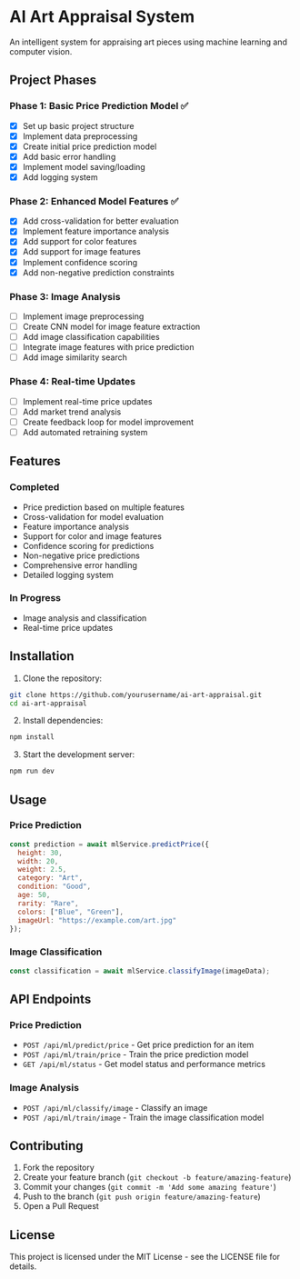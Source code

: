 # AI Art Appraisal System

An intelligent system for appraising art pieces using machine learning and computer vision.

## Project Phases

### Phase 1: Basic Price Prediction Model ✅
- [x] Set up basic project structure
- [x] Implement data preprocessing
- [x] Create initial price prediction model
- [x] Add basic error handling
- [x] Implement model saving/loading
- [x] Add logging system

### Phase 2: Enhanced Model Features ✅
- [x] Add cross-validation for better evaluation
- [x] Implement feature importance analysis
- [x] Add support for color features
- [x] Add support for image features
- [x] Implement confidence scoring
- [x] Add non-negative prediction constraints

### Phase 3: Image Analysis
- [ ] Implement image preprocessing
- [ ] Create CNN model for image feature extraction
- [ ] Add image classification capabilities
- [ ] Integrate image features with price prediction
- [ ] Add image similarity search

### Phase 4: Real-time Updates
- [ ] Implement real-time price updates
- [ ] Add market trend analysis
- [ ] Create feedback loop for model improvement
- [ ] Add automated retraining system

## Features

### Completed
- Price prediction based on multiple features
- Cross-validation for model evaluation
- Feature importance analysis
- Support for color and image features
- Confidence scoring for predictions
- Non-negative price predictions
- Comprehensive error handling
- Detailed logging system

### In Progress
- Image analysis and classification
- Real-time price updates

## Installation

1. Clone the repository:
```bash
git clone https://github.com/yourusername/ai-art-appraisal.git
cd ai-art-appraisal
```

2. Install dependencies:
```bash
npm install
```

3. Start the development server:
```bash
npm run dev
```

## Usage

### Price Prediction
```javascript
const prediction = await mlService.predictPrice({
  height: 30,
  width: 20,
  weight: 2.5,
  category: "Art",
  condition: "Good",
  age: 50,
  rarity: "Rare",
  colors: ["Blue", "Green"],
  imageUrl: "https://example.com/art.jpg"
});
```

### Image Classification
```javascript
const classification = await mlService.classifyImage(imageData);
```

## API Endpoints

### Price Prediction
- `POST /api/ml/predict/price` - Get price prediction for an item
- `POST /api/ml/train/price` - Train the price prediction model
- `GET /api/ml/status` - Get model status and performance metrics

### Image Analysis
- `POST /api/ml/classify/image` - Classify an image
- `POST /api/ml/train/image` - Train the image classification model

## Contributing

1. Fork the repository
2. Create your feature branch (`git checkout -b feature/amazing-feature`)
3. Commit your changes (`git commit -m 'Add some amazing feature'`)
4. Push to the branch (`git push origin feature/amazing-feature`)
5. Open a Pull Request

## License

This project is licensed under the MIT License - see the LICENSE file for details.

